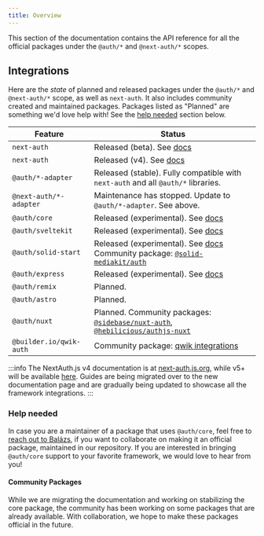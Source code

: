 ```yaml
---
title: Overview
---
```


This section of the documentation contains the API reference for all the official packages under the `@auth/*` and `@next-auth/*` scopes.

## Integrations

Here are the _state_ of planned and released packages under the `@auth/*` and `@next-auth/*` scope, as well as `next-auth`. It also includes community created and maintained packages. Packages listed as "Planned" are something we'd love help with! See the [help needed](#help-needed) section below.

| Feature                | Status                                                                                                                                                                                 |
| ---------------------- | -------------------------------------------------------------------------------------------------------------------------------------------------------------------------------------- |
| `next-auth`            | Released (beta). See [docs](/reference/nextjs)                                                                                                                                         |
| `next-auth`            | Released (v4). See [docs](https://next-auth.js.org)                                                                                                                                    |
| `@auth/*-adapter`      | Released (stable). Fully compatible with `next-auth` and all `@auth/*` libraries.                                                                                                      |
| `@next-auth/*-adapter` | Maintenance has stopped. Update to `@auth/*-adapter`. See above.                                                                                                                       |
| `@auth/core`           | Released (experimental). See [docs](/reference/core)                                                                                                                                   |
| `@auth/sveltekit`      | Released (experimental). See [docs](/reference/sveltekit)                                                                                                                              |
| `@auth/solid-start`    | Released (experimental). See [docs](/reference/solidstart) Community package: [`@solid-mediakit/auth`](https://www.npmjs.com/package/@solid-mediakit/auth)                             |
| `@auth/express`        | Released (experimental). See [docs](/reference/express)                                                                                                                                |
| `@auth/remix`          | Planned.                                                                                                                                                                               |
| `@auth/astro`          | Planned.                                                                                                                                                                               |
| `@auth/nuxt`           | Planned. Community packages: [`@sidebase/nuxt-auth`](https://github.com/sidebase/nuxt-auth), [`@hebilicious/authjs-nuxt`](https://authjs-nuxt.pages.dev/)                              |
| `@builder.io/qwik-auth`| Community package: [qwik integrations](https://qwik.builder.io/docs/integrations/authjs/#authjs)                                                                                       |

:::info
The NextAuth.js v4 documentation is at [next-auth.js.org](https://next-auth.js.org), while v5+ will be available [here](/reference/nextjs). Guides are being migrated over to the new documentation page and are gradually being updated to showcase all the framework integrations.
:::

### Help needed

In case you are a maintainer of a package that uses `@auth/core`, feel free to [reach out to Balázs](https://twitter.com/balazsorban44), if you want to collaborate on making it an official package, maintained in our repository. If you are interested in bringing `@auth/core` support to your favorite framework, we would love to hear from you!

#### Community Packages

While we are migrating the documentation and working on stabilizing the core package, the community has been working on some packages that are already available. With collaboration, we hope to make these packages official in the future.
